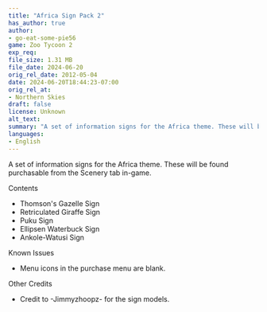 ```yaml
---
title: "Africa Sign Pack 2"
has_author: true
author: 
- go-eat-some-pie56
game: Zoo Tycoon 2
exp_req: 
file_size: 1.31 MB
file_date: 2024-06-20
orig_rel_date: 2012-05-04
date: 2024-06-20T18:44:23-07:00
orig_rel_at: 
- Northern Skies
draft: false
license: Unknown
alt_text: 
summary: "A set of information signs for the Africa theme. These will be found purchasable from the Scenery tab in-game."
languages:
- English
---
```


A set of information signs for the Africa theme. These will be found purchasable from the Scenery tab in-game.

 Contents 

- Thomson's Gazelle Sign
- Retriculated Giraffe Sign
- Puku Sign
- Ellipsen Waterbuck Sign
- Ankole-Watusi Sign

 Known Issues 

- Menu icons in the purchase menu are blank.

 Other Credits 

- Credit to -Jimmyzhoopz- for the sign models.
